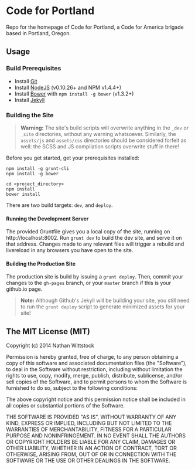 Code for Portland
=================

Repo for the homepage of Code for Portland, a Code for America brigade based in Portland, Oregon.

Usage
-----

### Build Prerequisites

- Install [Git](http://git-scm.com/)
- Install [NodeJS](http://nodejs.org) (v0.10.26+ and NPM v1.4.4+)
- Install [Bower](http://bower.io/) with `npm install -g bower` (v1.3.2+)
- Install [Jekyll](https://help.github.com/articles/using-jekyll-with-pages)

### Building the Site

> **Warning:** The site's build scripts will overwrite anything in the `_dev` or `_site` directories, without any warning whatsoever. Similarly, the `assets/js` and `assets/css` directories should be considered forfeit as well: the SCSS and JS compilation scripts overwrite stuff in there!

Before you get started, get your prerequisites installed:

```cli
npm install -g grunt-cli
npm install -g bower

cd <project_directory>
npm install
bower install
```

There are two build targets: `dev`, and `deploy`.

#### Running the Development Server

The provided Gruntfile gives you a local copy of the site, running on http://localhost:8002. Run `grunt dev` to build the dev site, and serve it on that address. Changes made to any relevant files will trigger a rebuild and livereload in any browsers you have open to the site.

#### Building the Production Site

The production site is build by issuing a `grunt deploy`. Then, commit your changes to the `gh-pages` branch, or your `master` branch if this is your github.io page.

> **Note:** Although Github's Jekyll will be building your site, you still need to run the `grunt deploy` script to generate minimized assets for your site!

The MIT License (MIT)
---------------------

Copyright (c) 2014 Nathan Wittstock

Permission is hereby granted, free of charge, to any person obtaining a copy of
this software and associated documentation files (the "Software"), to deal in
the Software without restriction, including without limitation the rights to
use, copy, modify, merge, publish, distribute, sublicense, and/or sell copies of
the Software, and to permit persons to whom the Software is furnished to do so,
subject to the following conditions:

The above copyright notice and this permission notice shall be included in all
copies or substantial portions of the Software.

THE SOFTWARE IS PROVIDED "AS IS", WITHOUT WARRANTY OF ANY KIND, EXPRESS OR
IMPLIED, INCLUDING BUT NOT LIMITED TO THE WARRANTIES OF MERCHANTABILITY, FITNESS
FOR A PARTICULAR PURPOSE AND NONINFRINGEMENT. IN NO EVENT SHALL THE AUTHORS OR
COPYRIGHT HOLDERS BE LIABLE FOR ANY CLAIM, DAMAGES OR OTHER LIABILITY, WHETHER
IN AN ACTION OF CONTRACT, TORT OR OTHERWISE, ARISING FROM, OUT OF OR IN
CONNECTION WITH THE SOFTWARE OR THE USE OR OTHER DEALINGS IN THE SOFTWARE.

